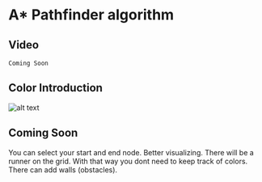 # A\* Pathfinder algorithm

## Video

`Coming Soon`

## Color Introduction

![alt text](https://i.hizliresim.com/t1ys9g9.png)

## Coming Soon

You can select your start and end node.
Better visualizing.
There will be a runner on the grid. With that way you dont need to keep track of colors.
There can add walls (obstacles).
